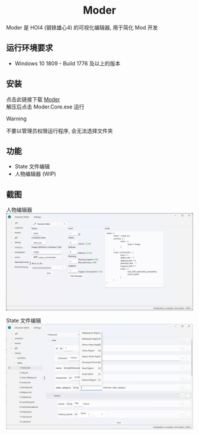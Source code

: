 <h1 align="center">
    Moder
</h1>

Moder 是 HOI4 (钢铁雄心4) 的可视化编辑器, 用于简化 Mod 开发

## 运行环境要求

- Windows 10 1809 - Build 1776 及以上的版本

## 安装

点击此链接下载 [Moder](https://github.com/textGamex/Moder/releases)  
解压后点击 Moder.Core.exe 运行

> [!WARNING]
> 不要以管理员权限运行程序, 会无法选择文件夹

## 功能

- State 文件编辑
- 人物编辑器 (WIP)

## 截图

人物编辑器
![screenshot1](../Images/screenshot1.png)

State 文件编辑
![screenshot2](../Images/screenshot2.png)

